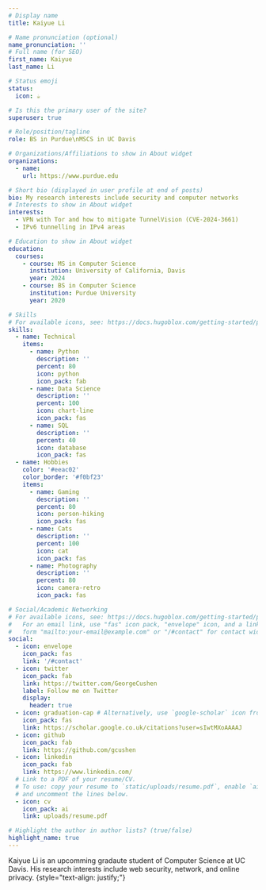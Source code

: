 ```yaml
---
# Display name
title: Kaiyue Li

# Name pronunciation (optional)
name_pronunciation: ''
# Full name (for SEO)
first_name: Kaiyue
last_name: Li

# Status emoji
status:
  icon: ☕️

# Is this the primary user of the site?
superuser: true

# Role/position/tagline
role: BS in Purdue\nMSCS in UC Davis

# Organizations/Affiliations to show in About widget
organizations:
  - name: 
    url: https://www.purdue.edu

# Short bio (displayed in user profile at end of posts)
bio: My research interests include security and computer networks
# Interests to show in About widget
interests:
  - VPN with Tor and how to mitigate TunnelVision (CVE-2024-3661)
  - IPv6 tunnelling in IPv4 areas

# Education to show in About widget
education:
  courses:
    - course: MS in Computer Science
      institution: University of California, Davis
      year: 2024
    - course: BS in Computer Science
      institution: Purdue University
      year: 2020

# Skills
# For available icons, see: https://docs.hugoblox.com/getting-started/page-builder/#icons
skills:
  - name: Technical
    items:
      - name: Python
        description: ''
        percent: 80
        icon: python
        icon_pack: fab
      - name: Data Science
        description: ''
        percent: 100
        icon: chart-line
        icon_pack: fas
      - name: SQL
        description: ''
        percent: 40
        icon: database
        icon_pack: fas
  - name: Hobbies
    color: '#eeac02'
    color_border: '#f0bf23'
    items:
      - name: Gaming
        description: ''
        percent: 80
        icon: person-hiking
        icon_pack: fas
      - name: Cats
        description: ''
        percent: 100
        icon: cat
        icon_pack: fas
      - name: Photography
        description: ''
        percent: 80
        icon: camera-retro
        icon_pack: fas

# Social/Academic Networking
# For available icons, see: https://docs.hugoblox.com/getting-started/page-builder/#icons
#   For an email link, use "fas" icon pack, "envelope" icon, and a link in the
#   form "mailto:your-email@example.com" or "/#contact" for contact widget.
social:
  - icon: envelope
    icon_pack: fas
    link: '/#contact'
  - icon: twitter
    icon_pack: fab
    link: https://twitter.com/GeorgeCushen
    label: Follow me on Twitter
    display:
      header: true
  - icon: graduation-cap # Alternatively, use `google-scholar` icon from `ai` icon pack
    icon_pack: fas
    link: https://scholar.google.co.uk/citations?user=sIwtMXoAAAAJ
  - icon: github
    icon_pack: fab
    link: https://github.com/gcushen
  - icon: linkedin
    icon_pack: fab
    link: https://www.linkedin.com/
  # Link to a PDF of your resume/CV.
  # To use: copy your resume to `static/uploads/resume.pdf`, enable `ai` icons in `params.yaml`,
  # and uncomment the lines below.
  - icon: cv
    icon_pack: ai
    link: uploads/resume.pdf

# Highlight the author in author lists? (true/false)
highlight_name: true
---
```


Kaiyue Li is an upcomming gradaute student of Computer Science at UC Davis. His research interests include web security, network, and online privacy.
{style="text-align: justify;"}
